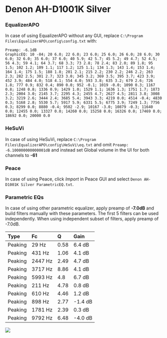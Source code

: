 # Denon AH-D1001K Silver

### EqualizerAPO
In case of using EqualizerAPO without any GUI, replace `C:\Program Files\EqualizerAPO\config\config.txt`
with:
```
Preamp: -6.1dB
GraphicEQ: 10 -84; 20 6.0; 22 6.0; 23 6.0; 25 6.0; 26 6.0; 28 6.0; 30 6.0; 32 6.0; 35 6.0; 37 6.0; 40 5.9; 42 5.7; 45 5.2; 49 4.7; 52 4.5; 56 4.3; 59 4.1; 64 3.7; 68 3.3; 73 2.8; 78 2.4; 83 2.0; 89 1.8; 95 1.5; 102 1.2; 109 1.1; 117 1.2; 125 1.1; 134 1.3; 143 1.4; 153 1.4; 164 1.4; 175 1.5; 188 1.8; 201 2.1; 215 2.2; 230 2.2; 246 2.2; 263 2.3; 282 2.5; 301 2.7; 323 3.0; 345 3.2; 369 3.5; 395 3.7; 423 3.9; 452 3.9; 484 4.0; 518 4.1; 554 4.0; 593 3.8; 635 3.2; 679 2.6; 726 1.8; 777 0.9; 832 0.4; 890 0.0; 952 -0.1; 1019 -0.0; 1090 0.3; 1167 0.8; 1248 0.8; 1336 0.9; 1429 1.0; 1529 1.1; 1636 1.3; 1751 1.7; 1873 2.3; 2004 3.0; 2145 3.7; 2295 4.3; 2455 4.7; 2627 4.5; 2811 3.8; 3008 3.2; 3219 2.6; 3444 2.4; 3685 5.4; 3943 3.3; 4219 0.0; 4514 -0.4; 4830 0.3; 5168 2.8; 5530 5.7; 5917 5.9; 6331 5.5; 6775 3.9; 7249 1.3; 7756 0.3; 8299 0.0; 8880 -0.4; 9502 -2.9; 10167 -3.0; 10879 -0.3; 11640 0.0; 12455 0.0; 13327 0.0; 14260 0.0; 15258 0.0; 16326 0.0; 17469 0.0; 18692 0.0; 20000 0.0
```

### HeSuVi
In case of using HeSuVi, replace `C:\Program Files\EqualizerAPO\config\HeSuVi\eq.txt` and omit `Preamp:
-6.100000000000001dB` and instead set Global volume in the UI for both channels to **-61**

### Peace
In case of using Peace, click *Import* in Peace GUI and select `Denon AH-D1001K Silver ParametricEQ.txt`.

### Parametric EQs
In case of using other parametric equalizer, apply preamp of **-7.0dB** and build filters manually
with these parameters. The first 5 filters can be used independently.
When using independent subset of filters, apply preamp of -7.0dB.

| Type    | Fc      |    Q | Gain    |
|:--------|:--------|:-----|:--------|
| Peaking | 29 Hz   | 0.58 | 6.4 dB  |
| Peaking | 431 Hz  | 1.06 | 4.1 dB  |
| Peaking | 2447 Hz | 2.49 | 4.7 dB  |
| Peaking | 3717 Hz | 8.86 | 4.1 dB  |
| Peaking | 5993 Hz | 4.8  | 6.7 dB  |
| Peaking | 211 Hz  | 4.78 | 0.8 dB  |
| Peaking | 610 Hz  | 4.46 | 1.2 dB  |
| Peaking | 898 Hz  | 2.77 | -1.4 dB |
| Peaking | 1781 Hz | 2.39 | 0.3 dB  |
| Peaking | 9792 Hz | 6.48 | -4.0 dB |

![](https://raw.githubusercontent.com/jaakkopasanen/AutoEq/master/results/headphonecom/sbaf-serious/Denon%20AH-D1001K%20Silver/Denon%20AH-D1001K%20Silver.png)